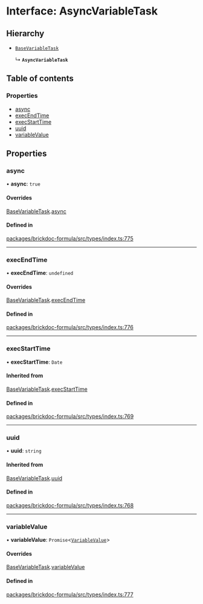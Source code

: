 # Interface: AsyncVariableTask

## Hierarchy

- [`BaseVariableTask`](BaseVariableTask.md)

  ↳ **`AsyncVariableTask`**

## Table of contents

### Properties

- [async](AsyncVariableTask.md#async)
- [execEndTime](AsyncVariableTask.md#execendtime)
- [execStartTime](AsyncVariableTask.md#execstarttime)
- [uuid](AsyncVariableTask.md#uuid)
- [variableValue](AsyncVariableTask.md#variablevalue)

## Properties

### <a id="async" name="async"></a> async

• **async**: `true`

#### Overrides

[BaseVariableTask](BaseVariableTask.md).[async](BaseVariableTask.md#async)

#### Defined in

[packages/brickdoc-formula/src/types/index.ts:775](https://github.com/mashcard/mashcard/blob/main/packages/brickdoc-formula/src/types/index.ts#L775)

---

### <a id="execendtime" name="execendtime"></a> execEndTime

• **execEndTime**: `undefined`

#### Overrides

[BaseVariableTask](BaseVariableTask.md).[execEndTime](BaseVariableTask.md#execendtime)

#### Defined in

[packages/brickdoc-formula/src/types/index.ts:776](https://github.com/mashcard/mashcard/blob/main/packages/brickdoc-formula/src/types/index.ts#L776)

---

### <a id="execstarttime" name="execstarttime"></a> execStartTime

• **execStartTime**: `Date`

#### Inherited from

[BaseVariableTask](BaseVariableTask.md).[execStartTime](BaseVariableTask.md#execstarttime)

#### Defined in

[packages/brickdoc-formula/src/types/index.ts:769](https://github.com/mashcard/mashcard/blob/main/packages/brickdoc-formula/src/types/index.ts#L769)

---

### <a id="uuid" name="uuid"></a> uuid

• **uuid**: `string`

#### Inherited from

[BaseVariableTask](BaseVariableTask.md).[uuid](BaseVariableTask.md#uuid)

#### Defined in

[packages/brickdoc-formula/src/types/index.ts:768](https://github.com/mashcard/mashcard/blob/main/packages/brickdoc-formula/src/types/index.ts#L768)

---

### <a id="variablevalue" name="variablevalue"></a> variableValue

• **variableValue**: `Promise`<[`VariableValue`](../README.md#variablevalue)\>

#### Overrides

[BaseVariableTask](BaseVariableTask.md).[variableValue](BaseVariableTask.md#variablevalue)

#### Defined in

[packages/brickdoc-formula/src/types/index.ts:777](https://github.com/mashcard/mashcard/blob/main/packages/brickdoc-formula/src/types/index.ts#L777)
